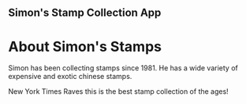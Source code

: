 Simon's Stamp Collection App
---
# About Simon's Stamps

Simon has been collecting stamps since 1981. He has a wide variety of expensive and exotic chinese stamps. 

New York Times Raves this is the best stamp collection of the ages!